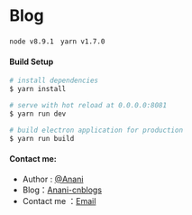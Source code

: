 # Blog

<code>node v8.9.1</code> &nbsp; <code>yarn v1.7.0</code>

#### Build Setup

``` bash
# install dependencies
$ yarn install

# serve with hot reload at 0.0.0.0:8081
$ yarn run dev

# build electron application for production
$ yarn run build

```

#### Contact me:
* Author : [@Anani][1]
* Blog：[Anani-cnblogs][2]
* Contact me ：[Email][3]

[1]: https://weibo.com/dongwanhong
[2]: http://www.cnblogs.com/anani/
[3]: http://mail.qq.com/cgi-bin/qm_share?t=qm_mailme&email=zqqhoKm5pq2moI6oobajr6ei4K2how
